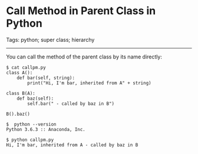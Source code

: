 # Call Method in Parent Class in Python
Tags: python; super class; hierarchy

------

You can call the method of the parent class by its name directly:
```
$ cat callpm.py
class A():
    def bar(self, string):
        print("Hi, I'm bar, inherited from A" + string)

class B(A):
    def baz(self):
        self.bar(" - called by baz in B")

B().baz()

$  python --version
Python 3.6.3 :: Anaconda, Inc.

$ python callpm.py
Hi, I'm bar, inherited from A - called by baz in B
```
